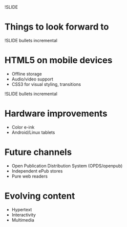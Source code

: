 !SLIDE

# Things to look forward to #

!SLIDE bullets incremental

# HTML5 on mobile devices #

* Offline storage
* Audio/video support
* CSS3 for visual styling, transitions

!SLIDE bullets incremental

# Hardware improvements #

* Color e-ink
* Android/Linux tablets

# Future channels #

* Open Publication Distribution System (OPDS/openpub)
* Independent ePub stores
* Pure web readers

# Evolving content #

* Hypertext
* Interactivity
* Multimedia

